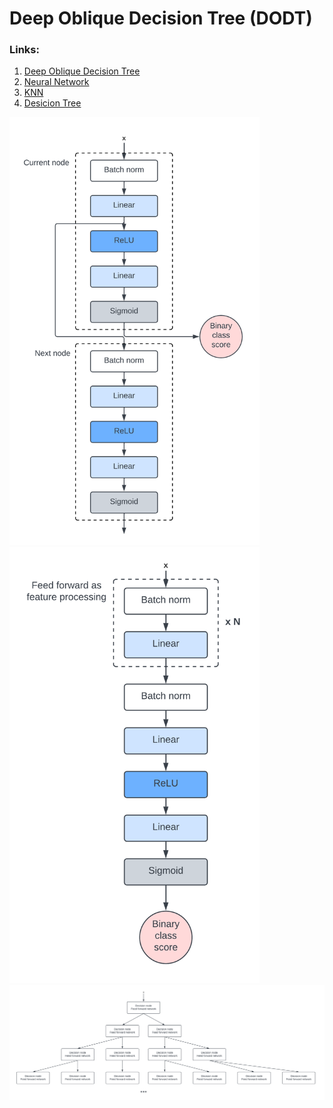# Deep Oblique Decision Tree (DODT)
### Links:  
1. [Deep Oblique Decision Tree](https://github.com/John-C-Kuang/Deep-Oblique-Decision-Tree/blob/main/Final_Project/src/module/tree.py)   
2. [Neural Network](https://github.com/John-C-Kuang/Deep-Oblique-Decision-Tree/blob/main/Final_Project/src/module/nn.py) 
3. [KNN](https://github.com/John-C-Kuang/Deep-Oblique-Decision-Tree/blob/main/Final_Project/src/utils/ml_utils/experimental.py#L11)
4. [Desicion Tree](https://github.com/John-C-Kuang/Deep-Oblique-Decision-Tree/blob/main/Final_Project/src/utils/ml_utils/experimental.py#L89) 

<img src="./Final_Project/FeedForward.png" alt="Feed Forward" width=400> <img src="./Final_Project/Deep Network.png" alt="Deep Network" width=400> <img src="./Final_Project/Network Architecture.png" alt="Network Architecture">
